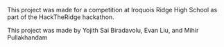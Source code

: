 This project was made for a competition at Iroquois Ridge High School as part of the HackTheRidge hackathon.

This project was made by Yojith Sai Biradavolu, Evan Liu, and Mihir Pullakhandam
